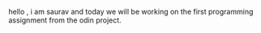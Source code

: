 hello , i am saurav and today we will be working on the first programming assignment from the odin project. 